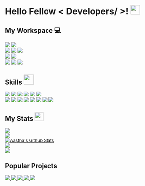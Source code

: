 <h1> Hello Fellow < Developers/ >! <img src="https://raw.githubusercontent.com/MartinHeinz/MartinHeinz/master/wave.gif" width=30px></h1>
<h2> My Workspace 💻</h2>

<a><img src="https://img.shields.io/badge/IntelliJ_IDEA-000000.svg?style=for-the-badge&logo=intellij-idea&logoColor=white"></a>
<a><img src="https://img.shields.io/badge/VSCode-0078D4?style=for-the-badge&logo=visual%20studio%20code&logoColor=white"></a>
<br/>
<a><img src="https://img.shields.io/badge/Windows_Server-0078D6?style=for-the-badge&logo=windows&logoColor=white"></a>
<a><img src="https://img.shields.io/badge/AMD%20Ryzen_9_5900X-ED1C24?style=for-the-badge&logo=amd&logoColor=white"></a>
<a><img src="https://img.shields.io/badge/NVIDIA-RTX_3090-76B900?style=for-the-badge&logo=nvidia&logoColor=white"></a>
<br/>
<a><img src="https://img.shields.io/badge/Ubuntu_Server-E95420?style=for-the-badge&logo=ubuntu&logoColor=white"></a>
<a><img src="https://img.shields.io/badge/Intel_N100-0068B5?style=for-the-badge&logo=intel&logoColor=black"></a>
<br/>
<a><img src="https://img.shields.io/badge/mac%20os-000000?style=for-the-badge&logo=apple&logoColor=white"></a>
<a><img src="https://img.shields.io/badge/apple%20silicon-333333?style=for-the-badge&logo=apple&logoColor=white"></a>
<a><img src="https://img.shields.io/badge/Apple-MacBook_Pro_2021_16'-333333?style=for-the-badge&logo=apple&logoColor=white"></a>
<br/>
<h2> Skills <img src="https://media2.giphy.com/media/QssGEmpkyEOhBCb7e1/giphy.gif?cid=ecf05e47a0n3gi1bfqntqmob8g9aid1oyj2wr3ds3mg700bl&rid=giphy.gif" width=32px></h2>

<a><img src="https://img.shields.io/badge/java-%23ED8B00.svg?style=for-the-badge&logo=openjdk&logoColor=white"></a>
<a><img src="https://img.shields.io/badge/c++-%2300599C.svg?style=for-the-badge&logo=c%2B%2B&logoColor=white"></a>
<a><img src="https://img.shields.io/badge/Go-00ADD8?style=for-the-badge&logo=go&logoColor=white"></a>
<a><img src="https://img.shields.io/badge/HTML5-E34F26?style=for-the-badge&logo=html5&logoColor=white"></a>
<a><img src="https://img.shields.io/badge/css3-%231572B6.svg?style=for-the-badge&logo=css3&logoColor=white"></a>
<a><img src="https://img.shields.io/badge/shell_script-%23121011.svg?style=for-the-badge&logo=gnu-bash&logoColor=white"></a>
<br/>
<a><img src="https://img.shields.io/badge/AWS-%23FF9900.svg?style=for-the-badge&logo=amazon-aws&logoColor=white"></a>
<a><img src="https://img.shields.io/badge/json-5E5C5C?style=for-the-badge&logo=json&logoColor=white"></a>
<a><img src="https://img.shields.io/badge/JWT-000000?style=for-the-badge&logo=JSON%20web%20tokens&logoColor=white"></a>
<a><img src="https://img.shields.io/badge/Docker-2CA5E0?style=for-the-badge&logo=docker&logoColor=white"></a>
<a><img src="https://img.shields.io/badge/MySQL-005C84?style=for-the-badge&logo=mysql&logoColor=white"></a>
<a><img src="https://img.shields.io/badge/SQLite-07405E?style=for-the-badge&logo=sqlite&logoColor=white"></a>
<a><img src="https://img.shields.io/badge/MongoDB-4EA94B?style=for-the-badge&logo=mongodb&logoColor=white"></a>
<a><img src="https://img.shields.io/badge/GIT-E44C30?style=for-the-badge&logo=git&logoColor=white"></a>
<br/>
<h2> My Stats <img src="https://wakatime.com/static/img/wakatime.svg" width=28px></h2>

<a href="https://wakatime.com/@d4a96414-75f7-45dc-89f4-12748ce70abe"><img src="https://wakatime.com/badge/user/d4a96414-75f7-45dc-89f4-12748ce70abe.svg"></a>
<br/>
<a><img src="https://github-readme-stats.vercel.app/api/wakatime?username=Mokky"></a>
<br/>
<a href="https://github.com/anuraghazra/github-readme-stats"><img alt="Aastha's Github Stats" src="https://github-readme-stats.vercel.app/api/top-langs/?username=yms2772&hide=javascript,html,Makefile,Dockerfile,CSS&show_icons=true&locale=en&layout=compact" /></a>
</br>
<a><img src="https://github-readme-stats-git-masterrstaa-rickstaa.vercel.app/api?username=yms2772"></a>
<br/>
<a><img src="https://github-readme-streak-stats.herokuapp.com/?user=yms2772"></a>
<br/>
<h2> Popular Projects</h2>
<a href="https://github.com/yms2772/gohangul"> <img src="https://github-readme-stats.vercel.app/api/pin/?username=yms2772&repo=gohangul" /> </a>
<a href="https://github.com/yms2772/kakao.go"> <img src="https://github-readme-stats.vercel.app/api/pin/?username=yms2772&repo=kakao.go" /> </a>
<a href="https://github.com/yms2772/google_image_upsizer"> <img src="https://github-readme-stats.vercel.app/api/pin/?username=yms2772&repo=google_image_upsizer" /> </a>
<a href="https://github.com/yms2772/download_accelerator"> <img src="https://github-readme-stats.vercel.app/api/pin/?username=yms2772&repo=download_accelerator" /> </a>
<a href="https://github.com/yms2772/kunsan_univ_eclass"> <img src="https://github-readme-stats.vercel.app/api/pin/?username=yms2772&repo=kunsan_univ_eclass" /> </a>

